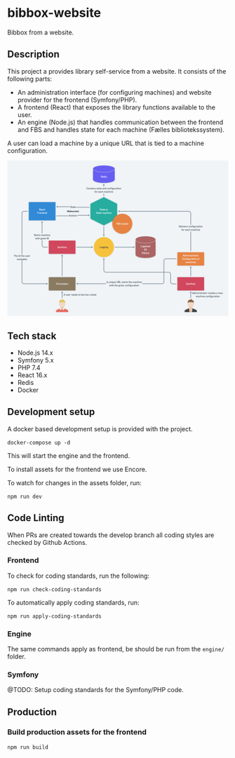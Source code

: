 # bibbox-website

Bibbox from a website.

## Description

This project a provides library self-service from a website. It consists of the
following parts:

- An administration interface (for configuring machines) and website provider for the frontend (Symfony/PHP).
- A frontend (React) that exposes the library functions available to the user.
- An engine (Node.js) that handles communication between the frontend and FBS and handles state for each machine (Fælles bibliotekssystem).

A user can load a machine by a unique URL that is tied to a machine configuration.

![alt text](docs/architecture.png "Architecture")

## Tech stack

* Node.js 14.x
* Symfony 5.x
* PHP 7.4
* React 16.x
* Redis
* Docker

## Development setup

A docker based development setup is provided with the project.

```
docker-compose up -d
```

This will start the engine and the frontend.

To install assets for the frontend we use Encore.

To watch for changes in the assets folder, run:
```
npm run dev
```

## Code Linting

When PRs are created towards the develop branch all coding styles are checked by Github Actions.

### Frontend

To check for coding standards, run the following:

```
npm run check-coding-standards
```

To automatically apply coding standards, run:

```
npm run apply-coding-standards
```

### Engine

The same commands apply as frontend, be should be run from the `engine/` folder.

### Symfony

@TODO: Setup coding standards for the Symfony/PHP code.

## Production

### Build production assets for the frontend

```
npm run build
```
